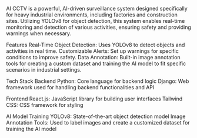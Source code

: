 AI CCTV is a powerful, AI-driven surveillance system designed specifically for heavy industrial environments, including factories and construction sites. Utilizing YOLOv8 for object detection, this system enables real-time monitoring and detection of various activities, ensuring safety and providing warnings when necessary.

Features
Real-Time Object Detection: Uses YOLOv8 to detect objects and activities in real time.
Customizable Alerts: Set up warnings for specific conditions to improve safety.
Data Annotation: Built-in image annotation tools for creating a custom dataset and training the AI model to fit specific scenarios in industrial settings.

Tech Stack
Backend
Python: Core language for backend logic
Django: Web framework used for handling backend functionalities and API

Frontend
React.js: JavaScript library for building user interfaces
Tailwind CSS: CSS framework for styling

AI Model Training
YOLOv8: State-of-the-art object detection model
Image Annotation Tools: Used to label images and create a customized dataset for training the AI model


